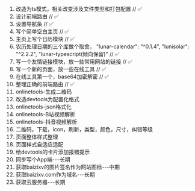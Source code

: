 1. 改造为ts模式，相关改变涉及文件类型和打包配置 // ✅
2. 设计前端路由 // ✅
3. 设置导航条 // ✅
4. 写个简单空白主页 // ✅
5. 主页上写个日历模块 // ✅
6. 农历处理日期的三个库做个取舍，  "lunar-calendar": "^0.1.4", "lunisolar": "^2.2.2", "lunar-typescript(倾向保留)" // ✅
7.  写一个友情链接模块，放一些常用网站的链接 // ✅
8.  写一个新的页面，放一些在线工具 // ✅
9.  在线工具第一个，base64加密解密 // ✅
10. 整理正确的前端路由 // ✅
11. onlinetools-生成二维码
12. 改造devtools为配置化格式
13. onlinetools-json格式化
14. onlinetools-B站视频解析
15. onlinetools-抖音视频解析
16. 二维码，下载，icon，刷新，类型，颜色，尺寸，纠错等级
17. 页面整体样式整理
18. 页面样式自适应适配
19. 给devtools的卡片添加报错提示
20. 同步写个App端---长期
21. 获取baizixv的图片签名作为网站图标---中期
22. 获取baizixv.com作为域名---长期
23. 获取云服务器---长期